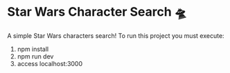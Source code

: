 # Star Wars Character Search 🛸
A simple Star Wars characters search!
To run this project you must execute:
  1. npm install
  2. npm run dev
  3. access localhost:3000
